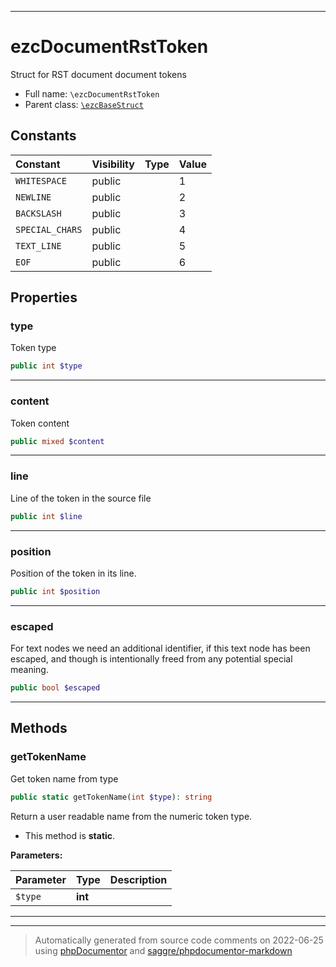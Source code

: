 ***

# ezcDocumentRstToken

Struct for RST document document tokens



* Full name: `\ezcDocumentRstToken`
* Parent class: [`\ezcBaseStruct`](./ezcBaseStruct.md)


## Constants

| Constant | Visibility | Type | Value |
|:---------|:-----------|:-----|:------|
|`WHITESPACE`|public| |1|
|`NEWLINE`|public| |2|
|`BACKSLASH`|public| |3|
|`SPECIAL_CHARS`|public| |4|
|`TEXT_LINE`|public| |5|
|`EOF`|public| |6|

## Properties


### type

Token type

```php
public int $type
```






***

### content

Token content

```php
public mixed $content
```






***

### line

Line of the token in the source file

```php
public int $line
```






***

### position

Position of the token in its line.

```php
public int $position
```






***

### escaped

For text nodes we need an additional identifier, if this text node has
been escaped, and though is intentionally freed from any potential
special meaning.

```php
public bool $escaped
```






***

## Methods


### getTokenName

Get token name from type

```php
public static getTokenName(int $type): string
```

Return a user readable name from the numeric token type.

* This method is **static**.




**Parameters:**

| Parameter | Type | Description |
|-----------|------|-------------|
| `$type` | **int** |  |




***


***
> Automatically generated from source code comments on 2022-06-25 using [phpDocumentor](http://www.phpdoc.org/) and [saggre/phpdocumentor-markdown](https://github.com/Saggre/phpDocumentor-markdown)
